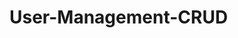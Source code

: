# User-Management-CRUD

<!-- /Dashboard  = home 
/users
/create-users
/edit-users/:id
/profile/:id
/edit-profile/:id -->
